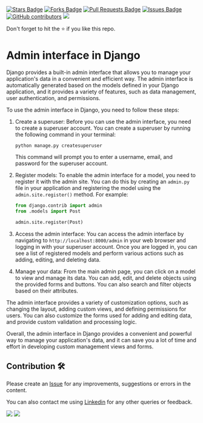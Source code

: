 <a href="https://github.com/drshahizan/learn-django/stargazers"><img src="https://img.shields.io/github/stars/drshahizan/learn-django" alt="Stars Badge"/></a>
<a href="https://github.com/drshahizan/learn-django/network/members"><img src="https://img.shields.io/github/forks/drshahizan/learn-django" alt="Forks Badge"/></a>
<a href="https://github.com/drshahizan/learn-django/pulls"><img src="https://img.shields.io/github/issues-pr/drshahizan/learn-django" alt="Pull Requests Badge"/></a>
<a href="https://github.com/drshahizan/learn-django/issues"><img src="https://img.shields.io/github/issues/drshahizan/learn-django" alt="Issues Badge"/></a>
<a href="https://github.com/drshahizan/learn-django/graphs/contributors"><img alt="GitHub contributors" src="https://img.shields.io/github/contributors/drshahizan/learn-django?color=2b9348"></a>
![](https://visitor-badge.glitch.me/badge?page_id=drshahizan/learn-django)

Don't forget to hit the :star: if you like this repo.

# Admin interface in Django
Django provides a built-in admin interface that allows you to manage your application's data in a convenient and efficient way. The admin interface is automatically generated based on the models defined in your Django application, and it provides a variety of features, such as data management, user authentication, and permissions.

To use the admin interface in Django, you need to follow these steps:

1. Create a superuser: Before you can use the admin interface, you need to create a superuser account. You can create a superuser by running the following command in your terminal:

   ```
   python manage.py createsuperuser
   ```

   This command will prompt you to enter a username, email, and password for the superuser account.

2. Register models: To enable the admin interface for a model, you need to register it with the admin site. You can do this by creating an `admin.py` file in your application and registering the model using the `admin.site.register()` method. For example:

   ```python
   from django.contrib import admin
   from .models import Post

   admin.site.register(Post)
   ```

3. Access the admin interface: You can access the admin interface by navigating to `http://localhost:8000/admin` in your web browser and logging in with your superuser account. Once you are logged in, you can see a list of registered models and perform various actions such as adding, editing, and deleting data.

4. Manage your data: From the main admin page, you can click on a model to view and manage its data. You can add, edit, and delete objects using the provided forms and buttons. You can also search and filter objects based on their attributes.

The admin interface provides a variety of customization options, such as changing the layout, adding custom views, and defining permissions for users. You can also customize the forms used for adding and editing data, and provide custom validation and processing logic.

Overall, the admin interface in Django provides a convenient and powerful way to manage your application's data, and it can save you a lot of time and effort in developing custom management views and forms.
## Contribution 🛠️
Please create an [Issue](https://github.com/drshahizan/learn-django/issues) for any improvements, suggestions or errors in the content.

You can also contact me using [Linkedin](https://www.linkedin.com/in/drshahizan/) for any other queries or feedback.

![](https://komarev.com/ghpvc/?username=drshahizan&label=Views&color=0e75b6&style=flat)
![](https://hit.yhype.me/github/profile?user_id=81284918)

